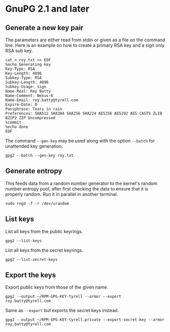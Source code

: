 # GnuPG 2.1 and later

## Generate a new key pair

The parameters are either read from stdin or given as a file on the command line. Here is an example on how to create a primary RSA key and a sign only RSA sub key.

```
cat > roy.txt << EOF
%echo Generating key
Key-Type: RSA
Key-Length: 4096
Subkey-Type: RSA
Subkey-Length: 4096
Subkey-Usage: sign
Name-Real: Roy Batty
Name-Comment: Nexus-6
Name-Email: roy.batty@tyrell.com
Expire-Date: 0
Passphrase: Tears in rain
Preferences: SHA512 SHA384 SHA256 SHA224 AES256 AES192 AES CAST5 ZLIB BZIP2 ZIP Uncompressed
%commit
%echo done
EOF
```

The command `--gen-key` may be used along with the option `--batch` for unattended key generation.

```
gpg2 --batch --gen-key roy.txt
```

## Generate entropy

This feeds data from a random number generator to the kernel's random number entropy pool, after first checking the data to ensure that it is properly random. Run it in parallel in another terminal.

```
sudo rngd -f -r /dev/urandom
```

## List keys

List all keys from the public keyrings.

```
gpg2 --list-keys
```

List  all  keys  from  the secret keyrings.

```
gpg2 --list-secret-keys
```

## Export the keys

Export public keys from those of the given name.

```
gpg2 --output ~/RPM-GPG-KEY-tyrell --armor --export roy.batty@tyrell.com
```

Same as `--export` but exports the secret keys instead.

```
gpg2 --output ~/RPM-GPG-KEY-tyrell.private --export-secret-key --armor roy.batty@tyrell.com 
```
